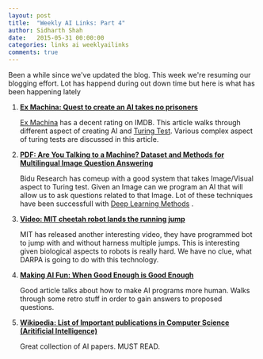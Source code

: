 ```yaml
---
layout: post
title:  "Weekly AI Links: Part 4"
author: Sidharth Shah
date:   2015-05-31 00:00:00
categories: links ai weeklyailinks
comments: true
---
```


Been a while since we've updated the blog. This week we're resuming our blogging effort. Lot has happend during out down time but here is what has been happening lately

1. [**Ex Machina: Quest to create an AI takes no prisoners**](http://www.newscientist.com/article/mg22530054.600-ex-machina-quest-to-create-an-ai-takes-no-prisoners.html?full=true#.VWqPIFyeDGc)

	[Ex Machina](http://www.imdb.com/title/tt0470752/) has a decent rating on IMDB. This article walks through different aspect of creating AI and [Turing Test](http://en.wikipedia.org/wiki/Turing_test). Various complex aspect of turing tests are discussed in this article.

2. [**PDF: Are You Talking to a Machine? Dataset and Methods for Multilingual Image Question Answering**](http://arxiv.org/pdf/1505.05612v1.pdf)

	Bidu Research has comeup with a good system that takes Image/Visual aspect to Turing test. Given an Image can we program an AI that will allow us to ask questions related to that Image. Lot of these techniques have been successfull with [Deep Learning Methods](http://en.wikipedia.org/wiki/Deep_learning) . 

3. [**Video: MIT cheetah robot lands the running jump**](https://www.youtube.com/watch?v=_luhn7TLfWU)
	
	MIT has released another interesting video, they have programmed bot to jump with and without harness multiple jumps. This is interesting given biological aspects to robots is really hard. We have no clue, what DARPA is going to do with this technology. 

4. [**Making AI Fun: When Good Enough is Good Enough**](http://gamedevelopment.tutsplus.com/articles/making-ai-fun-when-good-enough-is-good-enough--cms-23460)
	
	Good article talks about how to make AI programs more human. Walks through some retro stuff in order to gain answers to proposed questions.

5. [**Wikipedia: List of Important publications in Computer Science (Aritificial Intelligence)**](http://en.wikipedia.org/wiki/List_of_important_publications_in_computer_science#Artificial_intelligence)
	
	Great collection of AI papers. MUST READ.

